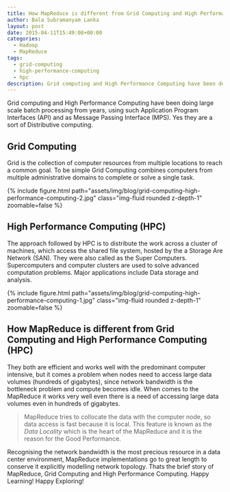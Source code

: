 ```yaml
---
title: How MapReduce is different from Grid Computing and High Performance Computing?
author: Bala Subramanyam Lanka
layout: post
date: 2015-04-11T15:49:08+00:00
categories:
  - Hadoop
  - MapReduce
tags:
  - grid-computing
  - high-performance-computing
  - hpc
description: Grid computing and High Performance Computing have been doing large scale batch processing from years, using such Application Program Interfaces (API) and as Message Passing Interface (MPS).
---
```

Grid computing and High Performance Computing have been doing large scale batch processing from years, using such Application Program Interfaces (API) and as Message Passing Interface (MPS). Yes they are a sort of Distributive computing.

## Grid Computing

Grid is the collection of computer resources from multiple locations to reach a common goal. To be simple Grid Computing combines computers from multiple administrative domains to complete or solve a single task.

{% include figure.html path="assets/img/blog/grid-computing-high-performance-computing-2.jpg" class="img-fluid rounded z-depth-1" zoomable=false %}

## High Performance Computing (HPC)

The approach followed by HPC is to distribute the work across a cluster of machines, which access the shared file system, hosted by the a Storage Are Network (SAN). They were also called as the Super Computers. Supercomputers and computer clusters are used to solve advanced computation problems. Major applications include Data storage and analysis.

{% include figure.html path="assets/img/blog/grid-computing-high-performance-computing-1.jpg" class="img-fluid rounded z-depth-1" zoomable=false %}


## How MapReduce is different from Grid Computing and High Performance Computing (HPC)

They both are efficient and works well with the predominant computer intensive, but it comes a problem when nodes need to access large data volumes (hundreds of gigabytes), since network bandwidth is the bottleneck problem and compute becomes idle. When comes to the MapReduce it works very well even there is a need of accessing large data volumes even in hundreds of gigabytes.

> MapReduce tries to collocate the data with the computer node, so data access is fast because it is local. This feature is known as the _Data Locality_ which is the heart of the MapReduce  and it is the reason  for the Good Performance.

Recognising the network bandwidth is the most precious resource in a data center environment, MapReduce implementations go to great length to conserve it explicitly modelling network topology. Thats the brief story of MapReduce, Grid Computing and High Performance Computing. Happy Learning! Happy Exploring!